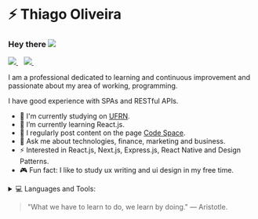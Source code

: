 <!-- ### Hi there 👋 -->

<!--
**ThiagoOliveiraCordeiro/ThiagoOliveiraCordeiro** is a ✨ _special_ ✨ repository because its `README.md` (this file) appears on your GitHub profile.

Here are some ideas to get you started:

- 🔭 I’m currently working on ...
- 🌱 I’m currently learning ...
- 👯 I’m looking to collaborate on ...
- 🤔 I’m looking for help with ...
- 💬 Ask me about ...
- 📫 How to reach me: ...
- 😄 Pronouns: ...
- ⚡ Fun fact: ...
-->
# ⚡ Thiago Oliveira

### Hey there <img src="https://media.giphy.com/media/hvRJCLFzcasrR4ia7z/giphy.gif" width="25px">

<p>
<a href="https://www.linkedin.com/in/thiago-de-oliveira-cordeiro-32562b1b6/">
    <img src="https://img.shields.io/badge/linkedin-%230077B5.svg?&style=for-the-badge&logo=linkedin&logoColor=white" />
</a>&nbsp;&nbsp;
<a href="mailto:thiagoty52@gmail.com">
    <img src="https://img.shields.io/badge/Gmail-D14836?style=for-the-badge&logo=gmail&logoColor=white" />        
</a>&nbsp;&nbsp; 
</p>

I am a professional dedicated to learning and continuous improvement and passionate about my area of ​​working, programming. 

I have good experience with SPAs and RESTful APIs.

- 🔭 I'm currently studying on [UFRN](https://www.ufrn.br/).
- 🌱 I’m currently learning React.js.
- 📝 I regularly post content on the page [Code Space](https://www.instagram.com/code.space_/).
- 💬 Ask me about technologies, finance, marketing and business.
- ⚡ Interested in React.js, Next.js, Express.js, React Native and Design Patterns.
- 🎮 Fun fact: I like to study ux writing and ui design in my free time.


<details>
    <summary> 💻 Languages and Tools: </summary> 
    <p></p>
    <code> <img alt="icone do html5" height="25" width="25" src="https://raw.githubusercontent.com/devicons/devicon/master/icons/html5/html5-original.svg"></code>
    <code> <img alt="icone do css3" height="25" width="25" src="https://raw.githubusercontent.com/devicons/devicon/master/icons/css3/css3-original.svg"></code>
    <code><img alt="icone do JavaScript" height="25" width="25" src="https://raw.githubusercontent.com/devicons/devicon/master/icons/javascript/javascript-original.svg"></code>
    <code><img alt="icone do BootStrap" height="25" width="25" src="https://raw.githubusercontent.com/devicons/devicon/master/icons/bootstrap/bootstrap-plain.svg"></code>
    <code><img alt="icone do TypeScript" height="25" width="25" src="https://raw.githubusercontent.com/devicons/devicon/master/icons/typescript/typescript-original.svg"></code>
    <code><img alt="icone do BabelJS" height="25" width="25" src="https://raw.githubusercontent.com/devicons/devicon/master/icons/babel/babel-original.svg"></code>
    <code><img alt="icone do Webpack" height="25" width="25" src="https://raw.githubusercontent.com/devicons/devicon/master/icons/webpack/webpack-original.svg"></code>
    <code><img alt="icone do ReactJS" height="25" width="25" src="https://raw.githubusercontent.com/devicons/devicon/master/icons/react/react-original.svg"></code>
    <code><img alt="icone do NodeJS" height="25" width="25" src="https://raw.githubusercontent.com/devicons/devicon/master/icons/node/nodejs-original-wordmark.svg"></code>
    <code><img alt="icone do Python" height="25" width="25" src="https://raw.githubusercontent.com/devicons/devicon/master/icons/python/python-original.svg"></code>
    <code><img alt="icone do Django" height="25" width="25" src="https://raw.githubusercontent.com/devicons/devicon/master/icons/django/django-original.svg"></code>
    <code><img alt="icone do MySql" height="25" width="25" src="https://raw.githubusercontent.com/devicons/devicon/master/icons/mysql/mysql-original.svg"></code>
    <code><img alt="icone do C" height="25" width="25" src="https://raw.githubusercontent.com/devicons/devicon/master/icons/c/c-original.svg"></code>
    <code><img alt="icone do CPP" height="25" width="25" src="https://raw.githubusercontent.com/devicons/devicon/master/icons/cplusplus/cplusplus-original.svg"></code>
    <code><img alt="icone do Linux" height="25" width="25" src="https://raw.githubusercontent.com/devicons/devicon/master/icons/linux/linux-original.svg"></code>
</details>

<!-- <details>
<summary> 📈 My GitHub Stats: </summary>
<p></p>
<img align="left" src="https://github-readme-stats.vercel.app/api/top-langs/?username=ThiagoOliveiraCordeiro&&theme=react&layout=compact&langs_count=10"/>
<img src="https://github-readme-stats.vercel.app/api?username=ThiagoOliveiraCordeiro&show_icons=true&theme=react" alt="ThiagoOliveiraCordeiro" />
</details> -->

<blockquote><p>"What we have to learn to do, we learn by doing." ― Aristotle.</p></blockquote>
<!-- <p style="align=center;"> -->
<!-- Change the `github-readme-stats.anuraghazra1.vercel.app` to `github-readme-stats.vercel.app`  -->
<!-- </p> -->
<!-- &theme=material-palenight -->
<!-- &theme=gotham -->

<!-- I am a professional dedicated to learning and continuous improvement and passionate about my area of ​​studying, programming. :rocket: 

 👨🏽‍💻 Front-end developer with: Html, Css/Sass, JavaScript/TypeScript e React. 💜

:books: Academic background: Graduating in Computer Science from the Universidade Federal do Rio Grande do Norte (UFRN) and technician in Administration from the Instituto Federal de Educação, Ciência e Tecnologia do Rio Grande do Norte (IFRN). -->
